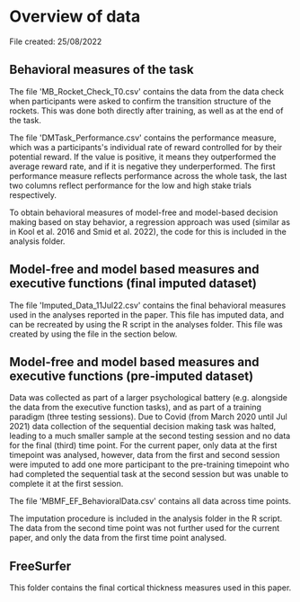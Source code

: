 # Overview of data

File created: 25/08/2022

## Behavioral measures of the task
The file 'MB_Rocket_Check_T0.csv' contains the data from the data check when participants were asked to confirm the transition structure of the rockets. This was done both directly after training, as well as at the end of the task. 

The file 'DMTask_Performance.csv' contains the performance measure, which was a participants's individual rate of reward controlled for by their potential reward. If the value is positive, it means they outperformed the average reward rate, and if it is negative they underperformed. The first performance measure reflects performance across the whole task, the last two columns reflect performance for the low and high stake trials respectively. 

To obtain behavioral measures of model-free and model-based decision making based on stay behavior, a regression approach was used (similar as in Kool et al. 2016 and Smid et al. 2022), the code for this is included in the analysis folder. 

## Model-free and model based measures and executive functions (final imputed dataset)
The file 'Imputed_Data_11Jul22.csv' contains the final behavioral measures used in the analyses reported in the paper. This file has imputed data, and can be recreated by using the R script in the analyses folder. This file was created by using the file in the section below.

## Model-free and model based measures and executive functions (pre-imputed dataset)
Data was collected as part of a larger psychological battery (e.g. alongside the data from the executive function tasks), and as part of a training paradigm (three testing sessions). Due to Covid (from March 2020 until Jul 2021) data collection of the sequential decision making task was halted, leading to a much smaller sample at the second testing session and no data for the final (third) time point. For the current paper, only data at the first timepoint was analysed, however, data from the first and second session were imputed to add one more participant to the pre-training timepoint who had completed the sequential task at the second session but was unable to complete it at the first session.

The file 'MBMF_EF_BehavioralData.csv' contains all data across time points. 

The imputation procedure is included in the analysis folder in the R script. The data from the second time point was not further used for the current paper, and only the data from the first time point analysed.

## FreeSurfer
This folder contains the final cortical thickness measures used in this paper. 

